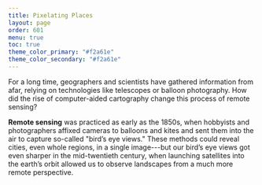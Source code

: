 ```yaml
---
title: Pixelating Places
layout: page
order: 601
menu: true
toc: true
theme_color_primary: "#f2a61e"
theme_color_secondary: "#f2a61e"
---
```


<span class="body-large">For a long time, geographers and scientists have gathered information from afar, relying on technologies like telescopes or balloon photography. How did the rise of computer-aided cartography change this process of remote sensing?</span>

**Remote sensing** was practiced as early as the 1850s, when hobbyists and photographers affixed cameras to balloons and kites and sent them into the air to capture so-called "bird’s eye views." These methods could reveal cities, even whole regions, in a single image---but our bird’s eye views got even sharper in the mid-twentieth century, when launching satellites into the earth’s orbit allowed us to observe landscapes from a much more remote perspective.